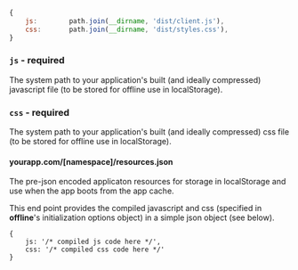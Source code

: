 
```javascript
{
	js:        path.join(__dirname, 'dist/client.js'),
	css:       path.join(__dirname, 'dist/styles.css'),
}

```

### `js` - required

The system path to your application's built (and ideally compressed) javascript file (to be stored for offline use in localStorage).

### `css` - required

The system path to your application's built (and ideally compressed) css file (to be stored for offline use in localStorage).

#### yourapp.com/[namespace]/resources.json

The pre-json encoded applicaton resources for storage in localStorage and use when the app boots from the app cache.

This end point provides the compiled javascript and css (specified in **offline**'s initialization options object) in a simple json object (see below).

```
{
	js: '/* compiled js code here */',
	css: '/* compiled css code here */'
}
```
